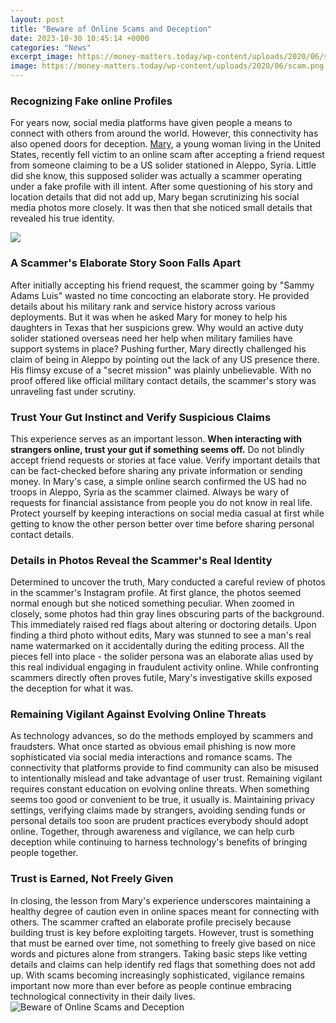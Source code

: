 ```yaml
---
layout: post
title: "Beware of Online Scams and Deception"
date: 2023-10-30 10:45:14 +0000
categories: "News"
excerpt_image: https://money-matters.today/wp-content/uploads/2020/06/scam.png
image: https://money-matters.today/wp-content/uploads/2020/06/scam.png
---
```


### Recognizing Fake online Profiles
For years now, social media platforms have given people a means to connect with others from around the world. However, this connectivity has also opened doors for deception. [Mary](https://thetopnews.github.io/getting-the-best-value-for-your-used-video-game-collection/), a young woman living in the United States, recently fell victim to an online scam after accepting a friend request from someone claiming to be a US solider stationed in Aleppo, Syria. Little did she know, this supposed solider was actually a scammer operating under a fake profile with ill intent. After some questioning of his story and location details that did not add up, Mary began scrutinizing his social media photos more closely. It was then that she noticed small details that revealed his true identity. 

![](https://www.easyprey.com/wp-content/uploads/2020/04/Top5OnlineScams-Infographic.jpg)
### A Scammer's Elaborate Story Soon Falls Apart
After initially accepting his friend request, the scammer going by "Sammy Adams Luis" wasted no time concocting an elaborate story. He provided details about his military rank and service history across various deployments. But it was when he asked Mary for money to help his daughters in Texas that her suspicions grew. Why would an active duty solider stationed overseas need her help when military families have support systems in place? Pushing further, Mary directly challenged his claim of being in Aleppo by pointing out the lack of any US presence there. His flimsy excuse of a "secret mission" was plainly unbelievable. With no proof offered like official military contact details, the scammer's story was unraveling fast under scrutiny.
### Trust Your Gut Instinct and Verify Suspicious Claims
This experience serves as an important lesson. **When interacting with strangers online, trust your gut if something seems off.** Do not blindly accept friend requests or stories at face value. Verify important details that can be fact-checked before sharing any private information or sending money. In Mary's case, a simple online search confirmed the US had no troops in Aleppo, Syria as the scammer claimed. Always be wary of requests for financial assistance from people you do not know in real life. Protect yourself by keeping interactions on social media casual at first while getting to know the other person better over time before sharing personal contact details.
### Details in Photos Reveal the Scammer's Real Identity  
Determined to uncover the truth, Mary conducted a careful review of photos in the scammer's Instagram profile. At first glance, the photos seemed normal enough but she noticed something peculiar. When zoomed in closely, some photos had thin gray lines obscuring parts of the background. This immediately raised red flags about altering or doctoring details. Upon finding a third photo without edits, Mary was stunned to see a man's real name watermarked on it accidentally during the editing process. All the pieces fell into place - the solider persona was an elaborate alias used by this real individual engaging in fraudulent activity online. While confronting scammers directly often proves futile, Mary's investigative skills exposed the deception for what it was.
### Remaining Vigilant Against Evolving Online Threats
As technology advances, so do the methods employed by scammers and fraudsters. What once started as obvious email phishing is now more sophisticated via social media interactions and romance scams. The connectivity that platforms provide to find community can also be misused to intentionally mislead and take advantage of user trust. Remaining vigilant requires constant education on evolving online threats. When something seems too good or convenient to be true, it usually is. Maintaining privacy settings, verifying claims made by strangers, avoiding sending funds or personal details too soon are prudent practices everybody should adopt online. Together, through awareness and vigilance, we can help curb deception while continuing to harness technology's benefits of bringing people together.
### Trust is Earned, Not Freely Given
In closing, the lesson from Mary's experience underscores maintaining a healthy degree of caution even in online spaces meant for connecting with others. The scammer crafted an elaborate profile precisely because building trust is key before exploiting targets. However, trust is something that must be earned over time, not something to freely give based on nice words and pictures alone from strangers. Taking basic steps like vetting details and claims can help identify red flags that something does not add up. With scams becoming increasingly sophisticated, vigilance remains important now more than ever before as people continue embracing technological connectivity in their daily lives.
![Beware of Online Scams and Deception](https://money-matters.today/wp-content/uploads/2020/06/scam.png)